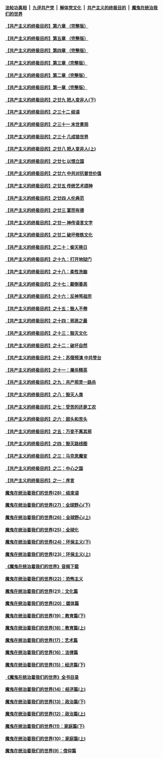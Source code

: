 ####  [法轮功真相](../../../../basic/blob/master/README.md?t=09021013) &nbsp;|&nbsp; [九评共产党](../../../../9ping.md/blob/master/README.md?t=09021013) &nbsp;|&nbsp; [解体党文化](../../../../jtdwh.md/blob/master/README.md?t=09021013)  &nbsp;|&nbsp; [共产主义的终极目的](../../../../gczydzjmd.md/blob/master/README.md?t=09021013) &nbsp;|&nbsp; [魔鬼在统治我们的世界](../../../../mgztzwmdsj.md/blob/master/README.md?t=09021013) 

#### [【共产主义的终极目的】第六章 （完整版）](../pages/nsc422/n11428913.md?t=09021013) 

#### [【共产主义的终极目的】第五章 （完整版）](../pages/nsc422/n11428912.md?t=09021013) 

#### [【共产主义的终极目的】第四章 （完整版）](../pages/nsc422/n11428907.md?t=09021013) 

#### [【共产主义的终极目的】第三章（完整版）](../pages/nsc422/n11428848.md?t=09021013) 

#### [【共产主义的终极目的】第二章（完整版）](../pages/nsc422/n11428831.md?t=09021013) 

#### [【共产主义的终极目的】第一章（完整版）](../pages/nsc422/n11417651.md?t=09021013) 

#### [【共产主义的终极目的】之廿九 把人变非人(下)](../pages/nsc422/n11344140.md?t=09021013) 

#### [【共产主义的终极目的】之三十二 结语](../pages/nsc422/n11360535.md?t=09021013) 

#### [【共产主义的终极目的】之三十一 末世景观](../pages/nsc422/n11351129.md?t=09021013) 

#### [【共产主义的终极目的】之三十 几成狼世界](../pages/nsc422/n11348280.md?t=09021013) 

#### [【共产主义的终极目的】之廿八 把人变非人(上)](../pages/nsc422/n11340492.md?t=09021013) 

#### [【共产主义的终极目的】之廿七 以恨立国](../pages/nsc422/n11336944.md?t=09021013) 

#### [【共产主义的终极目的】之廿六 中共对抗普世价值](../pages/nsc422/n11324785.md?t=09021013) 

#### [【共产主义的终极目的】之廿五 传统艺术颂神](../pages/nsc422/n11296396.md?t=09021013) 

#### [【共产主义的终极目的】之廿四 人伦典范](../pages/nsc422/n11296397.md?t=09021013) 

#### [【共产主义的终极目的】之廿三 富而有德](../pages/nsc422/n11283598.md?t=09021013) 

#### [【共产主义的终极目的】之廿一 神传语言文字](../pages/nsc422/n11263265.md?t=09021013) 

#### [【共产主义的终极目的】之廿二 破坏修炼文化](../pages/nsc422/n11245728.md?t=09021013) 

#### [【共产主义的终极目的】之二十：偷天换日](../pages/nsc422/n11238846.md?t=09021013) 

#### [【共产主义的终极目的】之十九：打开地狱门](../pages/nsc422/n11206376.md?t=09021013) 

#### [【共产主义的终极目的】之十八：柔性洗脑](../pages/nsc422/n11199994.md?t=09021013) 

#### [【共产主义的终极目的】之十七：颠倒善恶](../pages/nsc422/n11179782.md?t=09021013) 

#### [【共产主义的终极目的】之十六：反神骂祖宗](../pages/nsc422/n11166798.md?t=09021013) 

#### [【共产主义的终极目的】之十五：毁人不倦](../pages/nsc422/n11166792.md?t=09021013) 

#### [【共产主义的终极目的】之十四：邪恶之最](../pages/nsc422/n11150249.md?t=09021013) 

#### [【共产主义的终极目的】之十三：毁灭文化](../pages/nsc422/n11135227.md?t=09021013) 

#### [【共产主义的终极目的】之十二：破坏自然](../pages/nsc422/n11135214.md?t=09021013) 

#### [【共产主义的终极目的】之十：苏俄预演 中共登台](../pages/nsc422/n11118424.md?t=09021013) 

#### [【共产主义的终极目的】之十一：屠杀精英](../pages/nsc422/n11118442.md?t=09021013) 

#### [【共产主义的终极目的】之九：共产邪灵一路杀](../pages/nsc422/n11114139.md?t=09021013) 

#### [【共产主义的终极目的】之八：毁灭人类](../pages/nsc422/n11108503.md?t=09021013) 

#### [【共产主义的终极目的】之七：受苦的还是工农](../pages/nsc422/n11101809.md?t=09021013) 

#### [【共产主义的终极目的】之六：甜头和苦头](../pages/nsc422/n11096971.md?t=09021013) 

#### [【共产主义的终极目的】之五：万变不离其邪](../pages/nsc422/n11091285.md?t=09021013) 

#### [【共产主义的终极目的】之四：毁灭路线图](../pages/nsc422/n11086284.md?t=09021013) 

#### [【共产主义的终极目的】之三：马克思魔变](../pages/nsc422/n11061941.md?t=09021013) 

#### [【共产主义的终极目的】之二：中心之国](../pages/nsc422/n11047728.md?t=09021013) 

#### [【共产主义的终极目的】之一：序言](../pages/nsc422/n11086077.md?t=09021013) 

#### [魔鬼在统治着我们的世界(28)：结束语](../pages/nsc422/n10936246.md?t=09021013) 

#### [魔鬼在统治着我们的世界(27)：全球野心(下)](../pages/nsc422/n10928319.md?t=09021013) 

#### [魔鬼在统治着我们的世界(26)：全球野心(上)](../pages/nsc422/n10900318.md?t=09021013) 

#### [魔鬼在统治着我们的世界(25)：全球化](../pages/nsc422/n10788205.md?t=09021013) 

#### [魔鬼在统治着我们的世界(24)：环保主义(下)](../pages/nsc422/n10695307.md?t=09021013) 

#### [魔鬼在统治着我们的世界(23)：环保主义(上)](../pages/nsc422/n10688613.md?t=09021013) 

#### [《魔鬼在统治着我们的世界》音频下载](../pages/nsc422/n10635553.md?t=09021013) 

#### [魔鬼在统治着我们的世界(22)：恐怖主义](../pages/nsc422/n10614727.md?t=09021013) 

#### [魔鬼在统治着我们的世界(21)：文化篇](../pages/nsc422/n10597706.md?t=09021013) 

#### [魔鬼在统治着我们的世界(20)：媒体篇](../pages/nsc422/n10586579.md?t=09021013) 

#### [魔鬼在统治着我们的世界(19)：教育篇(下)](../pages/nsc422/n10564808.md?t=09021013) 

#### [魔鬼在统治着我们的世界(18)：教育篇(上)](../pages/nsc422/n10526970.md?t=09021013) 

#### [魔鬼在统治着我们的世界(17)：艺术篇](../pages/nsc422/n10499093.md?t=09021013) 

#### [魔鬼在统治着我们的世界(16)：法律篇](../pages/nsc422/n10485969.md?t=09021013) 

#### [魔鬼在统治着我们的世界(15)：经济篇(下)](../pages/nsc422/n10469975.md?t=09021013) 

#### [《魔鬼在统治着我们的世界》全书目录](../pages/nsc422/n10464261.md?t=09021013) 

#### [魔鬼在统治着我们的世界(14)：经济篇(上)](../pages/nsc422/n10457370.md?t=09021013) 

#### [魔鬼在统治着我们的世界(13)：政治篇(下)](../pages/nsc422/n10448270.md?t=09021013) 

#### [魔鬼在统治着我们的世界(12)：政治篇(上)](../pages/nsc422/n10444576.md?t=09021013) 

#### [魔鬼在统治着我们的世界(11)：家庭篇(下)](../pages/nsc422/n10440961.md?t=09021013) 

#### [魔鬼在统治着我们的世界(10)：家庭篇(上)](../pages/nsc422/n10435448.md?t=09021013) 

#### [魔鬼在统治着我们的世界(9)：信仰篇](../pages/nsc422/n10432159.md?t=09021013) 

